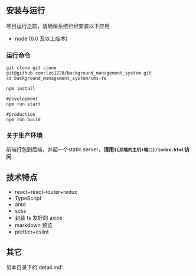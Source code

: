 ## 安装与运行

项目运行之前，请确保系统已经安装以下应用

- node (6.0 及以上版本)

### 运行命令

```
git clone git clone git@github.com:lzc1220/background_management_system.git
cd background_management_system/cms-fe

npm install

#development
npm run start

#production
npm run build
```

### 关于生产环境

前端打包到后端，并起一个static server，**请用```${后端的主机+端口}/index.html```访问**

## 技术特点

- react+react-router+redux
- TypeScript
- antd
- scss
- 封装 ts 友好的 axios
- markdown 预览
- prettier+eslint

## 其它

见本目录下的'detail.md'
